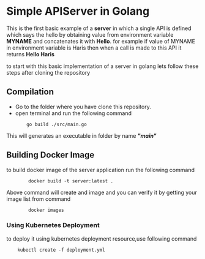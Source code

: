 # Simple APIServer in Golang

This is the first basic example of a **server** in which a single API is defined which says the hello by obtaining value from environment variable **MYNAME** and concatenates it with **Hello**. for example if value of MYNAME in environment variable is Haris then when a call is made to this API it returns **Hello Haris**

to start with this basic implementation of a server in golang lets follow these steps after cloning the repository
## Compilation 
- Go to the folder where you have clone this repository.
- open terminal and run the following command 
    ```	
        go build ./src/main.go

    ```
This will generates an executable in folder by name ***"main"***

##  Building Docker Image
to build docker image of the server application run the following command
```
        docker build -t server:latest .
```
Above command will create and image and you can verify it by getting your image list from command
```
        docker images
```	
### Using Kubernetes Deployment
to deploy it using kubernetes deployment resource,use following command
```
    kubectl create -f deployment.yml
```
